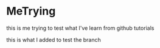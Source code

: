 # MeTrying
this is me trying to test what I've learn from github tutorials


this is what I added to test the branch 
